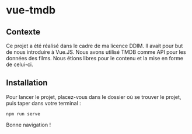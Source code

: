 # vue-tmdb

## Contexte

Ce projet a été réalisé dans le cadre de ma licence DDIM. Il avait pour but de nous introduire à Vue.JS. Nous avons utilisé TMDB comme API pour les données des films. Nous étions libres pour le contenu et la mise en forme de celui-ci.

## Installation

Pour lancer le projet, placez-vous dans le dossier où se trouver le projet, puis taper dans votre terminal :

```
npm run serve
```

Bonne navigation !
